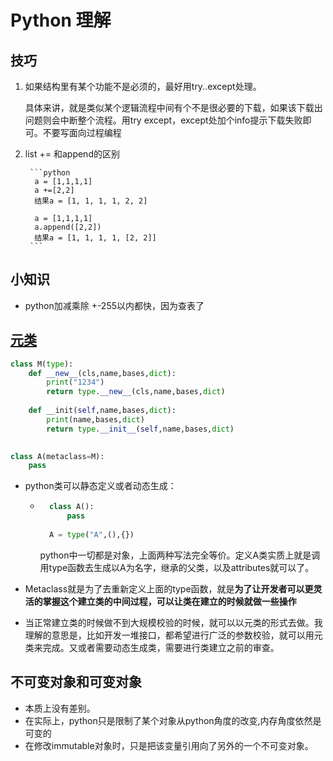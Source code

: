 # Python 理解

## 技巧

1. 如果结构里有某个功能不是必须的，最好用try..except处理。

    ​	具体来讲，就是类似某个逻辑流程中间有个不是很必要的下载，如果该下载出问题则会中断整个流程。用try except，except处加个info提示下载失败即可。不要写面向过程编程

2. list += 和append的区别

        ```python
         a = [1,1,1,1]
         a +=[2,2]
         结果a = [1, 1, 1, 1, 2, 2]
         
         a = [1,1,1,1]
         a.append([2,2])
         结果a = [1, 1, 1, 1, [2, 2]]
        ```

    

## 小知识

- python加减乘除 +-255以内都快，因为查表了

## [元类](https://www.bilibili.com/video/BV13F411g7CD?spm_id_from=333.999.0.0)

```python
class M(type):
    def __new__(cls,name,bases,dict):
        print("1234")
        return type.__new__(cls,name,bases,dict)
    
    def __init(self,name,bases,dict):
        print(name,bases,dict)
        return type.__init__(self,name,bases,dict)
   

class A(metaclass=M):
    pass
```

-  python类可以静态定义或者动态生成：

    - ```python
        class A():
        	pass
        
        A = type("A",(),{})
        ```

        python中一切都是对象，上面两种写法完全等价。定义A类实质上就是调用type函数去生成以A为名字，继承的父类，以及attributes就可以了。

- Metaclass就是为了去重新定义上面的type函数，就是**为了让开发者可以更灵活的掌握这个建立类的中间过程，可以让类在建立的时候就做一些操作**

- 当正常建立类的时候做不到大规模校验的时候，就可以以元类的形式去做。我理解的意思是，比如开发一堆接口，都希望进行广泛的参数校验，就可以用元类来完成。又或者需要动态生成类，需要进行类建立之前的审查。

## 不可变对象和可变对象

- 本质上没有差别。
- 在实际上，python只是限制了某个对象从python角度的改变,内存角度依然是可变的
- 在修改immutable对象时，只是把该变量引用向了另外的一个不可变对象。
